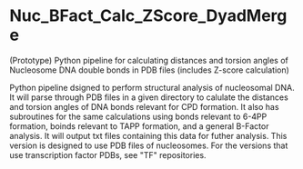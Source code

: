 # Nuc_BFact_Calc_ZScore_DyadMerge
(Prototype) Python pipeline for calculating distances and torsion angles of Nucleosome DNA double bonds in PDB files (includes Z-score calculation)

Python pipeline dsigned to perform structural analysis of nucleosomal DNA. It will parse through PDB files in a given directory to calulate the distances and torsion angles of DNA bonds relevant for CPD formation. It also has subroutines for the same calculations using bonds relevant to 6-4PP formation, boinds relevant to TAPP formation, and a general B-Factor analysis. It will output txt files containing this data for futher analysis. This version is designed to use PDB files of nucleosomes. For the versions that use transcription factor PDBs, see "TF" repositories. 
